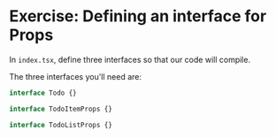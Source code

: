 # Exercise: Defining an interface for Props

In `index.tsx`, define three interfaces so that our code will compile.

The three interfaces you'll need are:

```ts
interface Todo {}

interface TodoItemProps {}

interface TodoListProps {}
```
